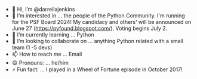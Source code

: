 - 👋 Hi, I’m @darrellajenkins
- 👀 I’m interested in ... the people of the Python Community. I'm running for the PSF Board 2024! My candidacy and others' will be announced on June 27 (https://pyfound.blogspot.com/). Voting begins July 2.
- 🌱 I’m currently learning ... Python
- 💞️ I’m looking to collaborate on ... anything Python related with a small team (1 -5 devs)
- 📫 How to reach me ... Email
- 😄 Pronouns: ... he/him
- ⚡ Fun fact: ... I played in a Wheel of Fortune episode in October 2017!

<!---
darrellajenkins/darrellajenkins is a ✨ special ✨ repository because its `README.md` (this file) appears on your GitHub profile.
You can click the Preview link to take a look at your changes.
--->
